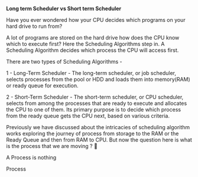 **Long term Scheduler vs Short term Scheduler** 

Have you ever wondered how your CPU decides which programs on your hard drive to run from?  
  
A lot of programs are stored on the hard drive how does the CPU know which to execute first? Here the Scheduling Algorithms step in. A Scheduling Algorithm decides which process the CPU will access first.   
  
There are two types of Scheduling Algorithms -   
  
1 - Long-Term Scheduler - The long-term scheduler, or job scheduler, selects processes from the pool or HDD and loads them into memory(RAM) or ready queue for execution.  
  
2 - Short-Term Scheduler - The short-term scheduler, or CPU scheduler, selects from among the processes that are ready to execute and allocates the CPU to one of them. Its primary purpose is to decide which process from the ready queue gets the CPU next, based on various criteria.



Previously we have discussed about the intricacies of scheduling algorithm works exploring the journey of process from storage to the RAM or the Ready Queue and then from RAM to CPU. But now the question here is what is the process that we are moving ? 🤔

A Process is nothing 

Process 